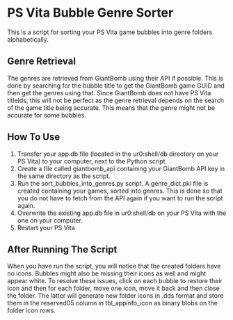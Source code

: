 # PS Vita Bubble Genre Sorter
This is a script for sorting your PS Vita game bubbles into genre folders alphabetically.

## Genre Retrieval
The genres are retrieved from GiantBomb using their API if possible. This is done by searching for the bubble title to get the GiantBomb game GUID and then get the genres using that.
Since GiantBomb does not have PS Vita titleIds, this will not be perfect as the genre retrieval depends on the search of the game title being accurate.
This means that the genre might not be accurate for some bubbles.

## How To Use
1. Transfer your app.db file (located in the ur0:shell/db directory on your PS Vita) to your computer, next to the Python script.
2. Create a file called giantbomb_api containing your GiantBomb API key in the same directory as the script.
3. Run the sort_bubbles_into_genres.py script. A genre_dict.pkl file is created containing your games, sorted into genres. This is done so that you do not have to fetch from the API again if you want to run the script again.
4. Overwrite the existing app.db file in ur0:shell/db on your PS Vita with the one on your computer.
5. Restart your PS Vita

## After Running The Script
When you have run the script, you will notice that the created folders have no icons. Bubbles might also be missing their icons as well and might appear white.
To resolve these issues, click on each bubble to restore their icon and then for each folder, move one icon, move it back and then close the folder.
The latter will generate new folder icons in .dds format and store them in the reserved05 column in tbl_appinfo_icon as binary blobs on the folder icon rows.
